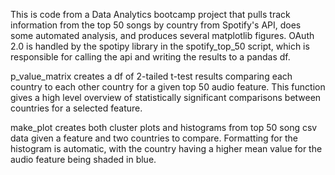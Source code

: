 This is code from a Data Analytics bootcamp project that pulls track information from the top 50 songs by country from Spotify's API, does some automated analysis, and produces several matplotlib figures. OAuth 2.0 is handled by the spotipy library in the spotify_top_50 script, which is responsible for calling the api and writing the results to a pandas df. 

p_value_matrix creates a df of 2-tailed t-test results comparing each country to each other country for a given top 50 audio feature. This function gives a high level overview of statistically significant comparisons between countries for a selected feature.

make_plot creates both cluster plots and histograms from top 50 song csv data given a feature and two countries to compare. Formatting for the histogram is automatic, with the country having a higher mean value for the audio feature being shaded in blue.
